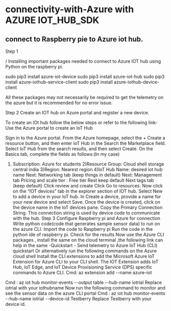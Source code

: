 # connectivity-with-Azure with AZURE IOT_HUB_SDK

## connect to Raspberry pie to Azure iot hub.

 Step 1

/ Installing important packages needed to connect to Azure IOT hub using Python on the raspberry pi.

sudo pip3 install azure-iot-device
sudo pip3 install azure-iot-hub
sudo pip3 install azure-iothub-service-client
sudo pip3 install azure-iothub-device-client 

All these packages may not necessarily be required to get the telemetry on the azure but it is recommended for no error issue.

Step 2 
Create an IOT hub on Azure portal and register a new device.

To create an IOt hub follow the below steps or refer to the following link- Use the Azure portal to create an IoT Hub 
 
Sign in to the Azure portal.
From the Azure homepage, select the + Create a resource button, and then enter IoT Hub in the Search the Marketplace field.
Select IoT Hub from the search results, and then select Create.
On the Basics tab, complete the fields as follows:(In my case)
  1) Subscription: Azure for students
  2)Resource Group: Cloud shell storage central india
  3)Region: Nearest region 
  4)IoT Hub Name: desired iot hub name
  Next: Networking tab (keep things in default)
Next: Management tab 
Pricing and scale tier : Free tier
Rest keep default
Next tags tab (keep default)
Click review and create
Click Go to resources.
Now click on the “IOT devices” tab in the explorer section of IOT hub.
Select New to add a device in your IoT hub.
In Create a device, provide a name for your new device and select Save.
Once the  device is created, click on the device name in the IoT devices pane. Copy the Primary Connection String. This connection string is used by device code to communicate with the hub.
 Step 3
Configure Raspberry pi and Azure for connection
Write python code(code that generates sample sensor data) to run on the azure CLI. 
Import the code to Raspberry pi
Run the code in the python ide of raspberry pi.
Check for the results 
Now use the  Azure CLI packages , install the same on the cloud terminal ,the following  link can help in the same -Quickstart - Send telemetry to Azure IoT Hub (CLI) quickstart 
Or alternatively run the following commands on the Azure cloud shell
Install the CLI extensions to add the Microsoft Azure IoT Extension for Azure CLI to your CLI shell. The IOT Extension adds IoT Hub, IoT Edge, and IoT Device Provisioning Service (DPS) specific commands to Azure CLI.
Cmd: az extension add --name azure-iot

Cmd : az iot hub monitor-events --output table --hub-name iotrial
Replace iotrial with your iothubname
Now run the following command to monitor and see the sensor data on the azure CLI portal 
Cmd : az iot hub monitor-events --hub-name iotrial --device-id Testberry
Replace Testberry with your device id.




